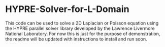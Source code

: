 # HYPRE-Solver-for-L-Domain
This code can be used to solve a 2D Laplacian or Poisson equation using the HYPRE parallel solver library developed by the Lawrence Livermore National Laboratory. For now this is just for the purpose of demonstration, the readme will be updated with instructions to install and run soon. 
